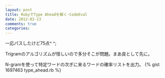 ```yaml
---
layout: post
title: RubyでType Aheadを解く-CodeEval
date: 2012-02-13
comments: true
categories:
---
```


一応パスしたけど75点^ ^;

Trigramのアルゴリズムが怪しいので多分そこが問題。まあ良として先に。

N-gramを使って特定ワードの次ぎに来るワードの確率リストを出力。
{% gist 1697463 type_ahead.rb %}
